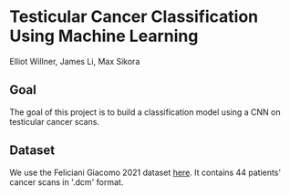 # Testicular Cancer Classification Using Machine Learning

Elliot Willner, James Li, Max Sikora

## Goal

The goal of this project is to build a classification model using a CNN on testicular cancer scans.

## Dataset

We use the Feliciani Giacomo 2021 dataset [here](https://figshare.com/collections/_/5277818). It contains 44 patients' cancer scans in '.dcm' format. 

